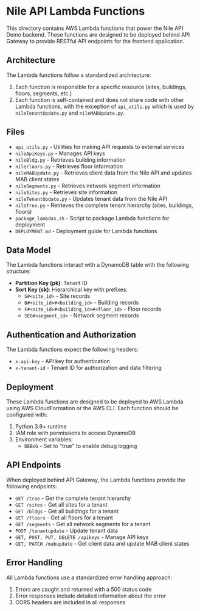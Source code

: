 # Nile API Lambda Functions

This directory contains AWS Lambda functions that power the Nile API Demo backend. These functions are designed to be deployed behind API Gateway to provide RESTful API endpoints for the frontend application.

## Architecture

The Lambda functions follow a standardized architecture:

1. Each function is responsible for a specific resource (sites, buildings, floors, segments, etc.)
2. Each function is self-contained and does not share code with other Lambda functions, with the exception of `api_utils.py` which is used by `nileTenantUpdate.py` and `nileMABUpdate.py`.

## Files

- `api_utils.py` - Utilities for making API requests to external services
- `nileApiKeys.py` - Manages API keys
- `nileBldg.py` - Retrieves building information
- `nileFloors.py` - Retrieves floor information
- `nileMABUpdate.py` - Retrieves client data from the Nile API and updates MAB client states
- `nileSegments.py` - Retrieves network segment information
- `nileSites.py` - Retrieves site information
- `nileTenantUpdate.py` - Updates tenant data from the Nile API
- `nileTree.py` - Retrieves the complete tenant hierarchy (sites, buildings, floors)
- `package_lambdas.sh` - Script to package Lambda functions for deployment
- `DEPLOYMENT.md` - Deployment guide for Lambda functions

## Data Model

The Lambda functions interact with a DynamoDB table with the following structure:

- **Partition Key (pk)**: Tenant ID
- **Sort Key (sk)**: Hierarchical key with prefixes:
  - `S#<site_id>` - Site records
  - `B#<site_id>#<building_id>` - Building records
  - `F#<site_id>#<building_id>#<floor_id>` - Floor records
  - `SEG#<segment_id>` - Network segment records

## Authentication and Authorization

The Lambda functions expect the following headers:

- `x-api-key` - API key for authentication
- `x-tenant-id` - Tenant ID for authorization and data filtering

## Deployment

These Lambda functions are designed to be deployed to AWS Lambda using AWS CloudFormation or the AWS CLI. Each function should be configured with:

1. Python 3.9+ runtime
2. IAM role with permissions to access DynamoDB
3. Environment variables:
   - `DEBUG` - Set to "true" to enable debug logging

## API Endpoints

When deployed behind API Gateway, the Lambda functions provide the following endpoints:

- `GET /tree` - Get the complete tenant hierarchy
- `GET /sites` - Get all sites for a tenant
- `GET /bldgs` - Get all buildings for a tenant
- `GET /floors` - Get all floors for a tenant
- `GET /segments` - Get all network segments for a tenant
- `POST /tenantupdate` - Update tenant data
- `GET, POST, PUT, DELETE /apikeys` - Manage API keys
- `GET, PATCH /mabupdate` - Get client data and update MAB client states

## Error Handling

All Lambda functions use a standardized error handling approach:

1. Errors are caught and returned with a 500 status code
2. Error responses include detailed information about the error
3. CORS headers are included in all responses
